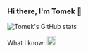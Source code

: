 ### Hi there, I'm Tomek 👋

![Tomek's GitHub stats](https://github-readme-stats.vercel.app/api?username=uhhtomek&show_icons=true&theme=radical)

What I know:
<code><img height="20" src="https://raw.githubusercontent.com/jmnote/z-icons/master/svg/python.svg"></code>
